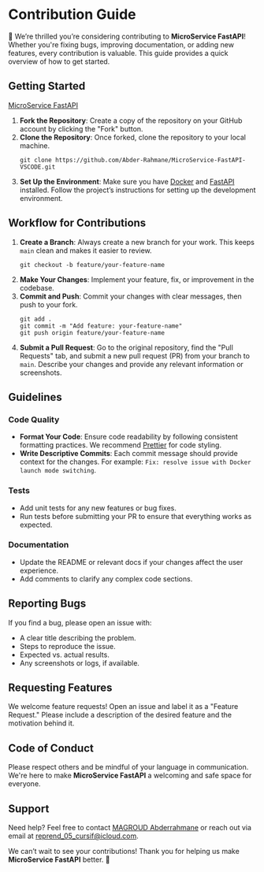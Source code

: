 <h1>Contribution Guide</h1>

<p>🎉 We’re thrilled you’re considering contributing to <strong>MicroService FastAPI</strong>! Whether you're fixing bugs, improving documentation, or adding new features, every contribution is valuable. This guide provides a quick overview of how to get started.</p>

<h2>Getting Started</h2>

<a href="https://marketplace.visualstudio.com/items?itemName=magabde.focus-microservice">MicroService FastAPI</a>

<ol>
    <li><strong>Fork the Repository</strong>: Create a copy of the repository on your GitHub account by clicking the "Fork" button.</li>
    <li><strong>Clone the Repository</strong>: Once forked, clone the repository to your local machine.
        <pre><code>git clone https://github.com/Abder-Rahmane/MicroService-FastAPI-VSCODE.git</code></pre>
    </li>
    <li><strong>Set Up the Environment</strong>: Make sure you have <a href="https://docs.docker.com/get-docker/">Docker</a> and <a href="https://fastapi.tiangolo.com/">FastAPI</a> installed. Follow the project’s instructions for setting up the development environment.</li>
</ol>

<h2>Workflow for Contributions</h2>

<ol>
    <li><strong>Create a Branch</strong>: Always create a new branch for your work. This keeps <code>main</code> clean and makes it easier to review.
        <pre><code>git checkout -b feature/your-feature-name</code></pre>
    </li>
    <li><strong>Make Your Changes</strong>: Implement your feature, fix, or improvement in the codebase.</li>
    <li><strong>Commit and Push</strong>: Commit your changes with clear messages, then push to your fork.
        <pre><code>git add .
git commit -m "Add feature: your-feature-name"
git push origin feature/your-feature-name</code></pre>
    </li>
    <li><strong>Submit a Pull Request</strong>: Go to the original repository, find the "Pull Requests" tab, and submit a new pull request (PR) from your branch to <code>main</code>. Describe your changes and provide any relevant information or screenshots.</li>
</ol>

<h2>Guidelines</h2>

<h3>Code Quality</h3>
<ul>
    <li><strong>Format Your Code</strong>: Ensure code readability by following consistent formatting practices. We recommend <a href="https://prettier.io/">Prettier</a> for code styling.</li>
    <li><strong>Write Descriptive Commits</strong>: Each commit message should provide context for the changes. For example: <code>Fix: resolve issue with Docker launch mode switching</code>.</li>
</ul>

<h3>Tests</h3>
<ul>
    <li>Add unit tests for any new features or bug fixes.</li>
    <li>Run tests before submitting your PR to ensure that everything works as expected.</li>
</ul>

<h3>Documentation</h3>
<ul>
    <li>Update the README or relevant docs if your changes affect the user experience.</li>
    <li>Add comments to clarify any complex code sections.</li>
</ul>

<h2>Reporting Bugs</h2>
<p>If you find a bug, please open an issue with:</p>
<ul>
    <li>A clear title describing the problem.</li>
    <li>Steps to reproduce the issue.</li>
    <li>Expected vs. actual results.</li>
    <li>Any screenshots or logs, if available.</li>
</ul>

<h2>Requesting Features</h2>
<p>We welcome feature requests! Open an issue and label it as a "Feature Request." Please include a description of the desired feature and the motivation behind it.</p>

<h2>Code of Conduct</h2>
<p>Please respect others and be mindful of your language in communication. We're here to make <strong>MicroService FastAPI</strong> a welcoming and safe space for everyone.</p>

<h2>Support</h2>
<p>Need help? Feel free to contact <a href="https://www.linkedin.com/in/abder-rahmane-magroud/">MAGROUD Abderrahmane</a> or reach out via email at <a href="mailto:reprend_05_cursif@icloud.com">reprend_05_cursif@icloud.com</a>.</p>

<p>We can’t wait to see your contributions! Thank you for helping us make <strong>MicroService FastAPI</strong> better. 🚀</p>
